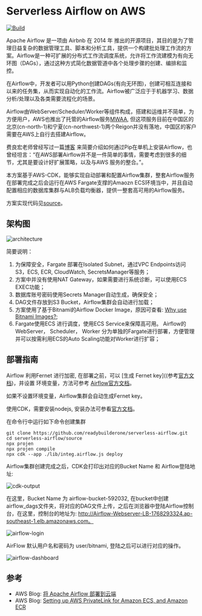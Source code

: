 # Serverless Airflow on AWS

[![Build](https://github.com/readybuilderone/serverless-airflow/actions/workflows/build.yml/badge.svg)](https://github.com/readybuilderone/serverless-airflow/actions/workflows/build.yml)

Apache Airflow 是一项由 Airbnb 在 2014 年 推出的开源项目，其目的是为了管理日益复杂的数据管理工具、脚本和分析工具，提供一个构建批处理工作流的方案。Airflow是一种可扩展的分布式工作流调度系统，允许将工作流建模为有向无环图（DAGs），通过这种方式简化数据管道中各个处理步骤的创建、编排和监控。

在Airflow中，开发者可以用Python创建DAGs(有向无环图)，创建可相互连接和以来的任务集，从而实现自动化的工作流。Airflow被广泛应于于机器学习、数据分析/处理以及各类需要流程化的场景。

Airflow由WebServer/Scheduler/Worker等组件构成，搭建和运维并不简单，为方便用户，AWS也推出了托管的Airflow服务[MWAA](https://aws.amazon.com/cn/managed-workflows-for-apache-airflow/), 但这项服务目前在中国区的北京(cn-north-1)和宁夏(cn-northwest-1)两个Reigon并没有落地，中国区的客户需要在AWS上自行去搭建Airflow。

费良宏老师曾经写过一篇[博客](https://aws.amazon.com/cn/blogs/china/deploy-apache-airflow-to-the-cloud/) 来简要介绍如何通过Pip在单机上安装Airflow，也曾经坦言：“在AWS部署Airflow并不是一件简单的事情，需要考虑到很多的细节，尤其是要设计好扩展策略，以及与AWS 服务的整合。”。

本方案基于AWS-CDK，能够实现自动部署和配置Airflow集群，整套Airflow服务在部署完成之后会运行在AWS Fargate支撑的Amaozn ECS环境当中，并且自动配置相应的数据库集群与ALB负载均衡器，提供一整套高可用的Airflow服务。

方案实现代码见[source](https://github.com/readybuilderone/serverless-airflow/tree/main/source)。

## 架构图

![architecture](assets/01-serverless-airflow-on-aws-architecture.jpg)

简要说明：

1. 为保障安全，Fargate 部署在Isolated Subnet，通过VPC Endpoints访问 S3，ECS, ECR, CloudWatch, SecretsManager等服务；
2. 方案中并没有使用NAT Gateway，如果需要进行系统诊断，可以使用ECS EXEC功能；
3. 数据库账号密码使用Secrets Manager自动生成，确保安全；
4. DAG文件存放到S3 Bucket，Airflow集群会自动进行加载；
5. 方案使用了基于Bitnami的Airflow Docker Image，原因可查看: [Why use Bitnami Images?](https://github.com/bitnami/bitnami-docker-airflow);
6. Fargate使用ECS 进行调度，使用ECS Service来保障高可用。 Airflow的WebServer， Scheduler， Worker 分为单独的Fargate进行部署，方便管理并可以按需利用ECS的Auto Scaling功能对Worker进行扩容；

## 部署指南

Airflow 利用Fernet 进行加密, 在部署之前，可以 [生成 Fernet key]((参考[官方文档](https://airflow.apache.org/docs/apache-airflow/stable/security/secrets/fernet.html))，并设置 环境变量，方法可参考 [Airflow官方文档](https://airflow.apache.org/docs/apache-airflow/stable/security/secrets/fernet.html)。

如果不设置环境变量，Airflow集群会自动生成Fernet key。

使用CDK，需要安装nodejs, 安装办法可参看[官方文档](https://nodejs.org/en/download/package-manager/)。

在命令行中运行如下命令创建集群

```shell
git clone https://github.com/readybuilderone/serverless-airflow.git
cd serverless-airflow/source
npx projen
npx projen compile
npx cdk --app ./lib/integ.airflow.js deploy
```

Airflow集群创建完成之后，CDK会打印出对应的Bucket Name 和 Airflow登陆地址:

![cdk-output](assets/02-airflow-cdk-output.jpg)

在这里，Bucket Name 为 airflow-bucket-592032, 在bucket中创建 airflow_dags文件夹，将对应的DAG文件上传，之后在浏览器中登陆Airflow控制台，在这里，控制台的地址为: http://Airflow-Webserver-LB-1768293324.ap-southeast-1.elb.amazonaws.com。

![airflow-login](assets/03-airflow-login.jpg)

AirFlow 默认用户名和密码为 user/bitnami, 登陆之后可以进行对应的操作。

![airflow-dashboard](assets/04-airflow-dashboard.jpg)

## 参考

* AWS Blog: [将 Apache Airflow 部署到云端](https://aws.amazon.com/cn/blogs/china/deploy-apache-airflow-to-the-cloud/)
* AWS Blog: [Setting up AWS PrivateLink for Amazon ECS, and Amazon ECR](https://aws.amazon.com/cn/blogs/compute/setting-up-aws-privatelink-for-amazon-ecs-and-amazon-ecr/)
